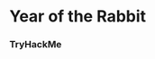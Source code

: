 <h1>Year of the Rabbit</h1>
<h3>TryHackMe</h3>
<img scr="/Write-ups/new/main/TryHackMe/Year of the Rabbit/logo.png">
